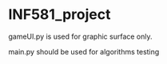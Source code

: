 # INF581_project

gameUI.py is used for graphic surface only.

main.py should be used for algorithms testing

